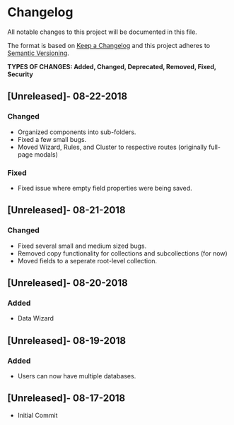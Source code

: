 # Changelog

All notable changes to this project will be documented in this file.

The format is based on [Keep a Changelog](http://keepachangelog.com/en/1.0.0/)
and this project adheres to [Semantic Versioning](http://semver.org/spec/v2.0.0.html).

**TYPES OF CHANGES: Added, Changed, Deprecated, Removed, Fixed, Security**

## [Unreleased]- 08-22-2018

### Changed

- Organized components into sub-folders.
- Fixed a few small bugs.
- Moved Wizard, Rules, and Cluster to respective routes (originally full-page modals)

### Fixed

- Fixed issue where empty field properties were being saved.

## [Unreleased]- 08-21-2018

### Changed

- Fixed several small and medium sized bugs.
- Removed copy functionality for collections and subcollections (for now)
- Moved fields to a seperate root-level collection.

## [Unreleased]- 08-20-2018

### Added

- Data Wizard

## [Unreleased]- 08-19-2018

### Added

- Users can now have multiple databases.

## [Unreleased]- 08-17-2018

- Initial Commit
